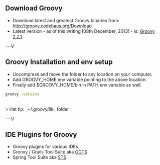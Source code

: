 ## Download Groovy
* Download latest and greatest Groovy binaries from: http://groovy.codehaus.org/Download
* Latest version - as of this writing [08th December, 2013] - is: [Groovy 2.2.1](http://dist.groovy.codehaus.org/distributions/groovy-sdk-2.2.1.zip)

---V

## Groovy Installation and env setup
* Uncompress and move the folder to any location on your computer.
* Add GROOVY_HOME env variable pointing to the above location.
* Finally add $GROOVY_HOME/bin in PATH env variable as well.

```bash
groovy -version
```

<br>
> Hat tip: _~/.groovy/lib_ folder

---V

## IDE Plugins for Groovy
* Groovy plugins for various IDEs
* Groovy / Grails Tool Suite aka [GGTS](http://spring.io/tools/ggts)
* Spring Tool Suite aka [STS](http://spring.io/tools/sts)